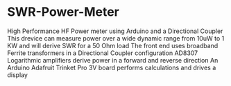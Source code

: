 # SWR-Power-Meter
High Performance HF Power meter using Arduino and a Directional Coupler
This drevice can measure power over a wide dynamic range from 10uW to 1 KW and will derive SWR for a 50 Ohm load 
The front end uses broadband Ferrite transformers in a Directional Coupler configuration 
AD8307 Logarithmic amplifiers derive power in a forward and reverse direction 
An Arduino Adafruit Trinket Pro 3V board performs calculations and drives a display 
